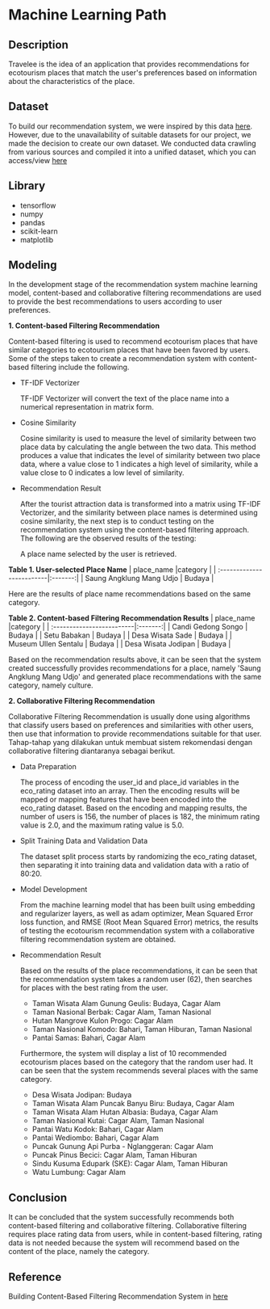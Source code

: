 # **Machine Learning Path**

## **Description**
  Travelee is the idea of an application that provides recommendations for ecotourism places that match the user's preferences based on information about the characteristics of the place.

## Dataset
  To build our recommendation system, we were inspired by this data [here](https://www.kaggle.com/datasets/azharianisah/infotempatwisata). However, due to the unavailability of suitable datasets for our project, we made the decision to create our own dataset. We conducted data crawling from various sources and compiled it into a unified dataset, which you can access/view [here](https://docs.google.com/spreadsheets/d/1LYUxO6RhsTFx_NpP7jZO3RmqXP51CP_JjiNMqDSA27Q/edit?amp;usp=embed_facebook#gid=195252240)

## Library
* tensorflow
* numpy
* pandas
* scikit-learn
* matplotlib 

## **Modeling**

  In the development stage of the recommendation system machine learning model, content-based and collaborative filtering recommendations are used to provide the best recommendations to users according to user preferences.

  **1. Content-based Filtering Recommendation**

  Content-based filtering is used to recommend ecotourism places that have similar categories to ecotourism places that have been favored by users. Some of the steps taken to create a recommendation system with content-based filtering include the following.

* TF-IDF Vectorizer

  TF-IDF Vectorizer will convert the text of the place name into a numerical representation in matrix form.

* Cosine Similarity

  Cosine similarity is used to measure the level of similarity between two place data by calculating the angle between the two data. This method produces a value that indicates the level of similarity between two place data, where a value close to 1 indicates a high level of similarity, while a value close to 0 indicates a low level of similarity.

* Recommendation Result

  After the tourist attraction data is transformed into a matrix using TF-IDF Vectorizer, and the similarity between place names is determined using cosine similarity, the next step is to conduct testing on the recommendation system using the content-based filtering approach. The following are the observed results of the testing:

  A place name selected by the user is retrieved.

**Table 1. User-selected Place Name**
| place_name                |category |
| :-------------------------|:-------:|
| Saung Angklung Mang Udjo  | Budaya  |

  Here are the results of place name recommendations based on the same category.

**Table 2. Content-based Filtering Recommendation Results**
| place_name                |category |
| :-------------------------|:-------:|
| Candi Gedong Songo	       | Budaya  |
| Setu Babakan	             | Budaya  |
| Desa Wisata Sade	         | Budaya  |
| Museum Ullen Sentalu	     | Budaya  |
| Desa Wisata Jodipan	      | Budaya  |

  Based on the recommendation results above, it can be seen that the system created successfully provides recommendations for a place, namely 'Saung Angklung Mang Udjo' and generated place recommendations with the same category, namely culture.

**2. Collaborative Filtering Recommendation**

  Collaborative Filtering Recommendation is usually done using algorithms that classify users based on preferences and similarities with other users, then use that information to provide recommendations suitable for that user. Tahap-tahap yang dilakukan untuk membuat sistem rekomendasi dengan collaborative filtering diantaranya sebagai berikut.

* Data Preparation

  The process of encoding the user_id and place_id variables in the eco_rating dataset into an array. Then the encoding results will be mapped or mapping features that have been encoded into the eco_rating dataset. Based on the encoding and mapping results, the number of users is 156, the number of places is 182, the minimum rating value is 2.0, and the maximum rating value is 5.0.

* Split Training Data and Validation Data

  The dataset split process starts by randomizing the eco_rating dataset, then separating it into training data and validation data with a ratio of 80:20.

* Model Development

  From the machine learning model that has been built using embedding and regularizer layers, as well as adam optimizer, Mean Squared Error loss function, and RMSE (Root Mean Squared Error) metrics, the results of testing the ecotourism recommendation system with a collaborative filtering recommendation system are obtained.

* Recommendation Result

  Based on the results of the place recommendations, it can be seen that the recommendation system takes a random user (62), then searches for places with the best rating from the user.
  
  - Taman Wisata Alam Gunung Geulis: Budaya, Cagar Alam
  - Taman Nasional Berbak: Cagar Alam, Taman Nasional
  - Hutan Mangrove Kulon Progo: Cagar Alam
  - Taman Nasional Komodo: Bahari, Taman Hiburan, Taman Nasional
  - Pantai Samas: Bahari, Cagar Alam

  Furthermore, the system will display a list of 10 recommended ecotourism places based on the category that the random user had. It can be seen that the system recommends several places with the same category.
  
  - Desa Wisata Jodipan: Budaya
  - Taman Wisata Alam Puncak Banyu Biru: Budaya, Cagar Alam
  - Taman Wisata Alam Hutan Albasia: Budaya, Cagar Alam
  - Taman Nasional Kutai: Cagar Alam, Taman Nasional
  - Pantai Watu Kodok: Bahari, Cagar Alam
  - Pantai Wediombo: Bahari, Cagar Alam
  - Puncak Gunung Api Purba - Nglanggeran: Cagar Alam
  - Puncak Pinus Becici: Cagar Alam, Taman Hiburan
  - Sindu Kusuma Edupark (SKE): Cagar Alam, Taman Hiburan
  - Watu Lumbung: Cagar Alam


## **Conclusion**

  It can be concluded that the system successfully recommends both content-based filtering and collaborative filtering. Collaborative filtering requires place rating data from users, while in content-based filtering, rating data is not needed because the system will recommend based on the content of the place, namely the category.

## **Reference**

Building Content-Based Filtering Recommendation System in [here](https://www.kdnuggets.com/2020/07/building-content-based-book-recommendation-engine.html)
